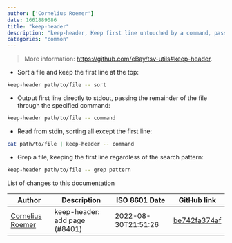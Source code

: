 ```yaml
---
author: ['Cornelius Roemer']
date: 1661889086
title: "keep-header"
description: "keep-header, Keep first line untouched by a command, passing it directly to stdout."
categories: "common"
---
```

> More information: <https://github.com/eBay/tsv-utils#keep-header>.

- Sort a file and keep the first line at the top:

```bash
keep-header path/to/file -- sort
```

- Output first line directly to stdout, passing the remainder of the file through the specified command:

```bash
keep-header path/to/file -- command
```

- Read from stdin, sorting all except the first line:

```bash
cat path/to/file | keep-header -- command
```

- Grep a file, keeping the first line regardless of the search pattern:

```bash
keep-header path/to/file -- grep pattern
```
List of changes to this documentation


Author | Description | ISO 8601 Date | GitHub link
------|-----|-----|-----
[Cornelius Roemer](mailto:cornelius.roemer@gmail.com) | keep-header: add page (#8401) | 2022-08-30T21:51:26 | [be742fa374af](https://github.com/tldr-pages/tldr/commit/be742fa374afed8ed18df0debe24d797eb7f17ce)

